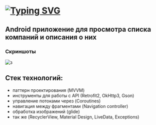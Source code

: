 # [![Typing SVG](https://readme-typing-svg.herokuapp.com?color=%2336BCF7&lines=Test+Work+2)](https://git.io/typing-svg)
## **Android приложение для просмотра списка компаний и описания о них**
### Скриншоты
![з](https://user-images.githubusercontent.com/99983028/205479626-592c02b6-ef80-4708-b2b9-01a8b45f287b.png)

**Стек технологий:**
---------------------------------------
+ паттерн проектирования (MVVM) 
+ инструменты для работы с API (Retrofit2, OkHttp3, Gson)
+ управление потоками через (Coroutines)
+ навигация между фрагментами (Navigation controller) 
+ обработка изображений (glide)
+ так же (RecyclerView, Material Design, LiveData, Exceptions)
